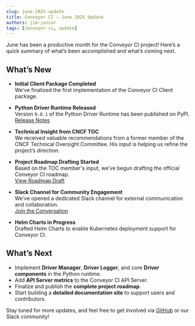 ```yaml
---
slug: june-2025-update
title: Conveyor CI – June 2025 Update
authors: jim-junior
tags: [conveyor-ci, update]
---
```


June has been a productive month for the Conveyor CI project! Here’s a quick summary of what’s been accomplished and what’s coming next.

<!-- truncate -->

## What’s New

- **Initial Client Package Completed**  
  We’ve finalized the first implementation of the Conveyor CI Client package.

- **Python Driver Runtime Released**  
  Version `0.0.1` of the Python Driver Runtime has been published on PyPI.  
  [Release Notes](https://github.com/open-ug/conveyor.py/releases/tag/0.0.1)

- **Technical Insight from CNCF TOC**  
  We received valuable recommendations from a former member of the CNCF Technical Oversight Committee. His input is helping us refine the project’s direction.

- **Project Roadmap Drafting Started**  
  Based on the TOC member's input, we’ve begun drafting the official Conveyor CI roadmap.  
  [View Roadmap Draft](https://conveyor.open.ug/docs/design/roadmap)

- **Slack Channel for Community Engagement**  
  We’ve opened a dedicated Slack channel for external communication and collaboration.  
  [Join the Conversation](https://app.slack.com/client/T093MTK9TR7/C0931KV7TEF)

- **Helm Charts in Progress**  
  Drafted Helm Charts to enable Kubernetes deployment support for Conveyor CI.

## What’s Next

- Implement **Driver Manager**, **Driver Logger**, and core **Driver components** in the Python runtime.
- Add **API Server metrics** to the Conveyor CI API Server.
- Finalize and publish the **complete project roadmap**.
- Start building a **detailed documentation site** to support users and contributors.

Stay tuned for more updates, and feel free to get involved via [GitHub](https://github.com/open-ug/conveyor) or our Slack community!
